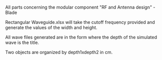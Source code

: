 All parts concerning the modular component "RF and Antenna design" - Blade

Rectangular Waveguide.xlsx will take the cutoff frequency provided and generate the values of the width and height.

All wave files generated are in the form where the depth of the simulated wave is the title.

Two objects are organized by depth1xdepth2 in cm.
